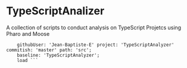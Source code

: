 # TypeScriptAnalizer
A collection of scripts to conduct analysis on TypeScript Projetcs using Pharo and Moose
``` Metacello new
	githubUser: 'Jean-Baptiste-E' project: 'TypeScriptAnalyzer' commitish: 'master' path: 'src';
	baseline: 'TypeScriptAnalyzer';
	load ```
